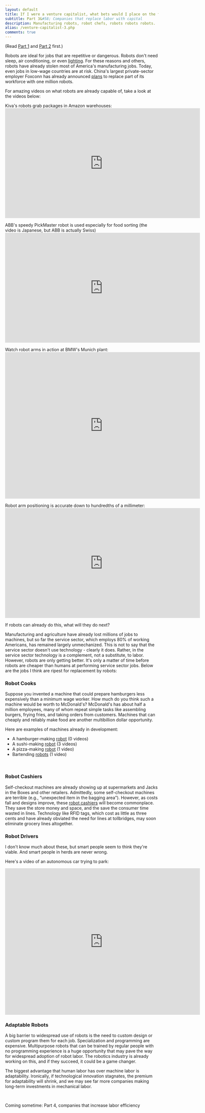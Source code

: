 ```yaml
---
layout: default
title: If I were a venture capitalist, what bets would I place on the future?
subtitle: Part 3&#58; Companies that replace labor with capital
description: Manufacturing robots, robot chefs, robots robots robots.
alias: /venture-capitalist-3.php
comments: true
---
```


<p>(Read <a href="/venture-capitalist-1/">Part 1</a> and <a href="/venture-capitalist-2/">Part 2</a> first.)</p> 
  
<p>Robots are ideal for jobs that are repetitive or dangerous. Robots don't need sleep, air conditioning, or even <a href="http://en.wikipedia.org/wiki/Lights_out_(manufacturing)">lighting</a>. For these reasons and others, robots have already stolen most of America's manufacturing jobs. Today, even jobs in low-wage countries are at risk. China's largest private-sector employer Foxconn has already announced <a href="http://news.xinhuanet.com/english2010/china/2011-07/30/c_131018764.htm">plans</a> to replace part of its workforce with one million robots.</p>

<p>For amazing videos on what robots are already capable of, take a look at the videos below:</p>

<p class="text-left">
Kiva's robots grab packages in Amazon warehouses:
<iframe width="640" height="360" src="http://www.youtube.com/embed/6KRjuuEVEZs#t=0m21s" frameborder="0" allowfullscreen="allowfullscreen">a</iframe>
</p>
<p class="text-left">
ABB's speedy PickMaster robot is used especially for food sorting (the video is Japanese, but ABB is actually Swiss)
<iframe width="640" height="360" src="http://www.youtube.com/embed/er9cdeX9gLc#t=0m4s" frameborder="0" allowfullscreen="allowfullscreen">a</iframe>
</p>
<p class="text-left">
Watch robot arms in action at BMW's Munich plant:
<iframe width="640" height="480" src="http://www.youtube.com/embed/iFKbpbe_9pw#t=0m11s" frameborder="0" allowfullscreen="allowfullscreen">a</iframe>
</p>
<p class="text-left">
Robot arm positioning is accurate down to hundredths of a millimeter:
<iframe width="640" height="360" src="http://www.youtube.com/embed/SOESSCXGhFo" frameborder="0" allowfullscreen="allowfullscreen">a</iframe>
</p>

<p>If robots can already do this, what will they do next?</p>

<p>Manufacturing and agriculture have already lost millions of jobs to machines, but so far the service sector, which employs 80% of working Americans, has remained largely unmechanized. This is not to say that the service sector doesn't use technology - clearly it does. Rather, in the service sector technology is a complement, not a substitute, to labor. However, robots are only getting better. It's only a matter of time before robots are cheaper than humans at performing service sector jobs. Below are the jobs I think are ripest for replacement by robots:</p>

<h3>Robot Cooks</h3>

<p>Suppose you invented a machine that could prepare hamburgers less expensively than a minimum wage worker. How much do you think such a machine would be worth to McDonald's? McDonald's has about half a million employees, many of whom repeat simple tasks like assembling burgers, frying fries, and taking orders from customers. Machines that can cheaply and reliably make food are another multibillion dollar opportunity.</p>

<p>Here are examples of machines already in development:</p>

<ul>
<li>A hamburger-making <a href="http://momentummachines.com/">robot</a> (0 videos)</li>
<li>A sushi-making <a href="http://www.huffingtonpost.com/2012/04/09/sushi-bot-sushi-robot_n_1408975.html">robot</a> (3 videos)</li>
<li>A pizza-making <a href="http://www.youtube.com/watch?feature=player_embedded&amp;v=j7_lxiU8eLM#">robot</a> (1 video)</li>
<li>Bartending <a href="http://www.youtube.com/watch?feature=player_embedded&amp;v=7KRxHKaR2jo#">robots</a> (1 video)</li>
</ul>

<br />

<h3>Robot Cashiers</h3>

<p>Self-checkout machines are already showing up at supermarkets and Jacks in the Boxes and other retailers. Admittedly, some self-checkout machines are terrible (e.g., &ldquo;unexpected item in the bagging area&rdquo;). However, as costs fall and designs improve, these <a href="http://www.youtube.com/watch?v=AhkP0RWQ68w">robot cashiers</a> will become commonplace. They save the store money and space, and the save the consumer time wasted in lines. Technology like RFID tags, which cost as little as three cents and have already obviated the need for lines at tollbridges, may soon eliminate grocery lines altogether.</p>

<h3>Robot Drivers</h3>

<p>I don't know much about these, but smart people seem to think they're viable. And smart people in herds are never wrong.</p>


<p>Here's a video of an autonomous car trying to park:</p>
<p><iframe width="640" height="480" src="http://www.youtube.com/embed/RY93kr8PaC4" frameborder="0" allowfullscreen="allowfullscreen">a</iframe></p>






<h3>Adaptable Robots</h3>

<p>A big barrier to widespread use of robots is the need to custom design or custom program them for each job. Specialization and programming are expensive. Multipurpose robots that can be trained by regular people with no programming experience is a huge opportunity that may pave the way for widespread adoption of robot labor. The robotics industry is already working on this, and if they succeed, it could be a game changer.</p>

<p>The biggest advantage that human labor has over machine labor is adaptability. Ironically, if technological innovation stagnates, the premium for adaptability will shrink, and we may see far more companies making long-term investments in mechanical labor.</p>



<br />

<p>Coming sometime: Part 4, companies that increase labor efficiency</p>